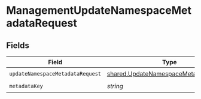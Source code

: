 # ManagementUpdateNamespaceMetadataRequest


## Fields

| Field                                                                                                 | Type                                                                                                  | Required                                                                                              | Description                                                                                           |
| ----------------------------------------------------------------------------------------------------- | ----------------------------------------------------------------------------------------------------- | ----------------------------------------------------------------------------------------------------- | ----------------------------------------------------------------------------------------------------- |
| `updateNamespaceMetadataRequest`                                                                      | [shared.UpdateNamespaceMetadataRequest](../../../sdk/models/shared/updatenamespacemetadatarequest.md) | :heavy_check_mark:                                                                                    | N/A                                                                                                   |
| `metadataKey`                                                                                         | *string*                                                                                              | :heavy_check_mark:                                                                                    | N/A                                                                                                   |